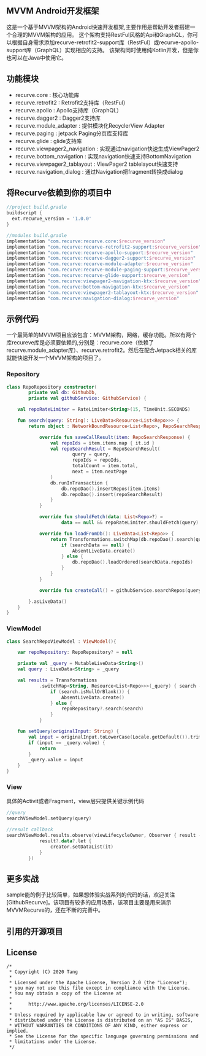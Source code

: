 ## MVVM Android开发框架

这是一个基于MVVM架构的Android快速开发框架,主要作用是帮助开发者搭建一个合理的MVVM架构的应用。
这个架构支持RestFul风格的Api和GraphQL，你可以根据自身需求添加recurve-retrofit2-support库（RestFul）或recurve-apollo-support库（GraphQL）实现相应的支持。
该架构同时使用纯Kotlin开发，但是你也可以在Java中使用它。

## 功能模块

- recurve.core : 核心功能库
- recurve.retrofit2 :  Retrofit2支持库（RestFul）
- recurve.apollo :  Apollo支持库（GraphQL）
- recurve.dagger2 : Dagger2支持库
- recurve.module_adapter :  提供模块化RecyclerView Adapter
- recurve.paging :  jetpack Paging分页库支持库
- recurve.glide :  glide支持库
- recurve.viewpager2_navigation :  实现通过navigation快速生成ViewPager2
- recurve.bottom_navigation : 实现navigation快速支持BottomNavigation
- recurve.viewpager2_tablayout  :  ViewPager2 tablelayout快速支持
- recurve.navigation_dialog : 通过Navigation把fragment转换成dialog




## 将Recurve依赖到你的项目中
```groovy
//project build.gradle
buildscript {
  ext.recurve_version = '1.0.0'
}

//modules build.gradle
implementation "com.recurve:recurve.core:$recurve_version"
implementation "com.recurve:recurve-retrofit2-support:$recurve_version"
implementation "com.recurve:recurve-apollo-support:$recurve_version"
implementation "com.recurve:recurve-dagger2-support:$recurve_version"
implementation "com.recurve:recurve-module-adapter:$recurve_version"
implementation "com.recurve:recurve-module-paging-support:$recurve_version"
implementation "com.recurve:recurve-glide-support:$recurve_version"
implementation "com.recurve:viewpager2-navigation-ktx:$recurve_version"
implementation "com.recurve:bottom-navigation-ktx:$recurve_version"
implementation "com.recurve:viewpager2-tablayout-ktx:$recurve_version"
implementation "com.recurve:navigation-dialog:$recurve_version"

```



## 示例代码

一个最简单的MVVM项目应该包含：MVVM架构，网络，缓存功能。所以有两个库recureve库是必须要依赖的,分别是：recurve.core（依赖了recurve.module_adapter库）、recurve.retrofit2。然后在配合Jetpack相关的库就能快速开发一个MVVM架构的项目了。

### Repository

```kotlin
class RepoRepository constructor(
        private val db: GithubDb,
        private val githubService: GithubService) {

    val repoRateLimiter = RateLimiter<String>(15, TimeUnit.SECONDS)

    fun search(query: String): LiveData<Resource<List<Repo>>> {
        return object : NetworkBoundResource<List<Repo>, RepoSearchResponse>() {

            override fun saveCallResult(item: RepoSearchResponse) {
                val repoIds = item.items.map { it.id }
                val repoSearchResult = RepoSearchResult(
                        query = query,
                        repoIds = repoIds,
                        totalCount = item.total,
                        next = item.nextPage
                )
                db.runInTransaction {
                    db.repoDao().insertRepos(item.items)
                    db.repoDao().insert(repoSearchResult)
                }
            }

            override fun shouldFetch(data: List<Repo>?) =
                    data == null && repoRateLimiter.shouldFetch(query)

            override fun loadFromDb(): LiveData<List<Repo>> {
                return Transformations.switchMap(db.repoDao().search(query)) { searchData ->
                    if (searchData == null) {
                        AbsentLiveData.create()
                    } else {
                        db.repoDao().loadOrdered(searchData.repoIds)
                    }
                }
            }

            override fun createCall() = githubService.searchRepos(query)

        }.asLiveData()
    }
}

```



### ViewModel

```kotlin
class SearchRepoViewModel : ViewModel(){

    var repoRepository: RepoRepository? = null

    private val _query = MutableLiveData<String>()
    val query : LiveData<String> = _query

    val results = Transformations
            .switchMap<String, Resource<List<Repo>>>(_query) { search ->
                if (search.isNullOrBlank()) {
                    AbsentLiveData.create()
                } else {
                    repoRepository?.search(search)
                }
            }

    fun setQuery(originalInput: String) {
        val input = originalInput.toLowerCase(Locale.getDefault()).trim()
        if (input == _query.value) {
            return
        }
        _query.value = input
    }
}
```

### View

具体的Activit或者Fragment，view层只提供关键示例代码

```kotlin
//query
searchViewModel.setQuery(query)

//result callback
searchViewModel.results.observe(viewLifecycleOwner, Observer { result ->
            result?.data?.let {
                creator.setDataList(it)
            }
        })
```



## 更多实战

sample能的例子比较简单，如果想体验实战系列的代码的话，欢迎关注[GithubRecurve]。该项目有较多的应用场景，该项目主要是用来演示MVVMRecurve的，还在不断的完善中。



## 引用的开源项目





## License

```
/*
 * Copyright (C) 2020 Tang
 *
 * Licensed under the Apache License, Version 2.0 (the "License");
 * you may not use this file except in compliance with the License.
 * You may obtain a copy of the License at
 *
 *      http://www.apache.org/licenses/LICENSE-2.0
 *
 * Unless required by applicable law or agreed to in writing, software
 * distributed under the License is distributed on an "AS IS" BASIS,
 * WITHOUT WARRANTIES OR CONDITIONS OF ANY KIND, either express or implied.
 * See the License for the specific language governing permissions and
 * limitations under the License.
 */
```


